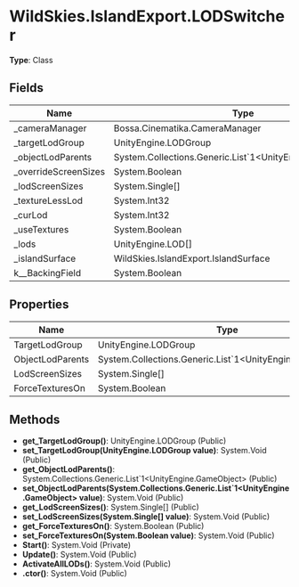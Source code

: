 ﻿# WildSkies.IslandExport.LODSwitcher

**Type**: Class

## Fields

| Name | Type | Access |
|------|------|--------|
| _cameraManager | Bossa.Cinematika.CameraManager | Private |
| _targetLodGroup | UnityEngine.LODGroup | Private |
| _objectLodParents | System.Collections.Generic.List`1<UnityEngine.GameObject> | Private |
| _overrideScreenSizes | System.Boolean | Private |
| _lodScreenSizes | System.Single[] | Private |
| _textureLessLod | System.Int32 | Private |
| _curLod | System.Int32 | Private |
| _useTextures | System.Boolean | Private |
| _lods | UnityEngine.LOD[] | Private |
| _islandSurface | WildSkies.IslandExport.IslandSurface | Private |
| <ForceTexturesOn>k__BackingField | System.Boolean | Private |

## Properties

| Name | Type | Access |
|------|------|--------|
| TargetLodGroup | UnityEngine.LODGroup | Public |
| ObjectLodParents | System.Collections.Generic.List`1<UnityEngine.GameObject> | Public |
| LodScreenSizes | System.Single[] | Public |
| ForceTexturesOn | System.Boolean | Public |

## Methods

- **get_TargetLodGroup()**: UnityEngine.LODGroup (Public)
- **set_TargetLodGroup(UnityEngine.LODGroup value)**: System.Void (Public)
- **get_ObjectLodParents()**: System.Collections.Generic.List`1<UnityEngine.GameObject> (Public)
- **set_ObjectLodParents(System.Collections.Generic.List`1<UnityEngine.GameObject> value)**: System.Void (Public)
- **get_LodScreenSizes()**: System.Single[] (Public)
- **set_LodScreenSizes(System.Single[] value)**: System.Void (Public)
- **get_ForceTexturesOn()**: System.Boolean (Public)
- **set_ForceTexturesOn(System.Boolean value)**: System.Void (Public)
- **Start()**: System.Void (Private)
- **Update()**: System.Void (Public)
- **ActivateAllLODs()**: System.Void (Public)
- **.ctor()**: System.Void (Public)

